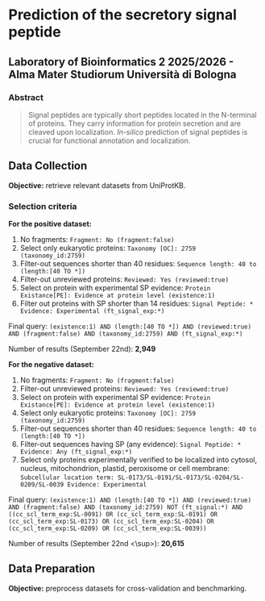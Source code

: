 # Prediction of the secretory signal peptide
## Laboratory of Bioinformatics 2 2025/2026 -  Alma Mater Studiorum Università di Bologna

### Abstract
> Signal peptides are typically short peptides located in the N-terminal of proteins. They carry information for protein secretion and are cleaved upon localization.
> *In-silico* prediction of signal peptides is crucial for functional annotation and localization.

## Data Collection
**Objective:** retrieve relevant datasets from UniProtKB.

### Selection criteria

**For the positive dataset:**
  1. No fragments: `Fragment: No (fragment:false)`
  2. Select only eukaryotic proteins: `Taxonomy [OC]: 2759 (taxonomy_id:2759)`
  3. Filter-out sequences shorter than 40 residues: `Sequence length: 40 to (length:[40 TO *])`
  4. Filter-out unreviewed proteins: `Reviewed: Yes (reviewed:true)`
  5. Select on protein with experimental SP evidence: `Protein Existance[PE]: Evidence at protein level (existence:1)`
  6. Filter out proteins with SP shorter than 14 residues: `Signal Peptide: * Evidence: Experimental (ft_signal_exp:*)`

  Final query: `(existence:1) AND (length:[40 TO *]) AND (reviewed:true) AND (fragment:false) AND (taxonomy_id:2759) AND (ft_signal_exp:*)`

  Number of results (September 22nd): **2,949**

**For the negative dataset:**
  1. No fragments: `Fragment: No (fragment:false)`
  2. Filter-out unreviewed proteins: `Reviewed: Yes (reviewed:true)`
  3. Select on protein with experimental SP evidence: `Protein Existance[PE]: Evidence at protein level (existence:1)`
  4. Select only eukaryotic proteins: `Taxonomy [OC]: 2759 (taxonomy_id:2759)`
  5. Filter-out sequences shorter than 40 residues: `Sequence length: 40 to (length:[40 TO *])`
  6. Filter-out sequences having SP (any evidence): `Signal Peptide: * Evidence: Any (ft_signal_exp:*)`
  7. Select only proteins experimentally verified to be localized into cytosol, nucleus, mitochondrion, plastid, peroxisome or cell membrane: `Subcellular location term: SL-0173/SL-0191/SL-0173/SL-0204/SL-0209/SL-0039 Evidence: Experimental`

  Final query: `(existence:1) AND (length:[40 TO *]) AND (reviewed:true) AND (fragment:false) AND (taxonomy_id:2759) NOT (ft_signal:*) AND ((cc_scl_term_exp:SL-0091) OR (cc_scl_term_exp:SL-0191) OR (cc_scl_term_exp:SL-0173) OR (cc_scl_term_exp:SL-0204) OR (cc_scl_term_exp:SL-0209) OR (cc_scl_term_exp:SL-0039))`

  Number of results (September 22nd <\sup>): **20,615**

###
  
## Data Preparation
**Objective:** preprocess datasets for cross-validation and benchmarking.
